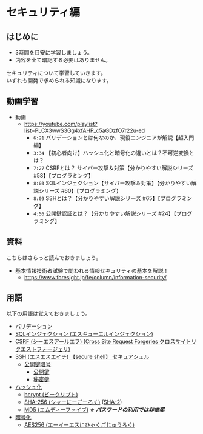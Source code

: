 # セキュリティ編

## はじめに

- 3時間を目安に学習しましょう。
- 内容を全て暗記する必要はありません。  

セキュリティについて学習していきます。  
いずれも開発で求められる知識になります。  

## 動画学習

- 動画
  - <https://youtube.com/playlist?list=PLCX3wwS3Gg4xfAHP_c5aGDzfO7r22u-ed>
    - `6:21` バリデーションとは何なのか、現役エンジニアが解説【超入門編】
    - `3:34` 【初心者向け】ハッシュ化と暗号化の違いとは？不可逆変換とは？
    - `7:27` CSRFとは？ サイバー攻撃＆対策【分かりやすい解説シリーズ #58】【プログラミング】
    - `8:03` SQLインジェクション【サイバー攻撃＆対策】【分かりやすい解説シリーズ #60】【プログラミング】
    - `8:09` SSHとは？【分かりやすい解説シリーズ #65】【プログラミング】
    - `4:56` 公開鍵認証とは？【分かりやすい解説シリーズ #24】【プログラミング】

## 資料

こちらはさらっと読んでおきましょう。  

- 基本情報技術者試験で問われる情報セキュリティの基本を解説！
  - <https://www.foresight.jp/fe/column/information-security/>

## 用語

以下の用語は覚えておきましょう。  

- [バリデーション](https://e-words.jp/w/%E3%83%90%E3%83%AA%E3%83%87%E3%83%BC%E3%82%B7%E3%83%A7%E3%83%B3.html)
- [SQLインジェクション (エスキューエルインジェクション)](https://e-words.jp/w/SQL%E3%82%A4%E3%83%B3%E3%82%B8%E3%82%A7%E3%82%AF%E3%82%B7%E3%83%A7%E3%83%B3.html)
- [CSRF (シーエスアールエフ) (Cross Site Request Forgeries クロスサイトリクエストフォージェリ)](https://e-words.jp/w/CSRF.html)
- [SSH (エスエスエイチ) 【secure shell】 セキュアシェル](https://e-words.jp/w/SSH.html)
  - [公開鍵暗号](https://e-words.jp/w/%E5%85%AC%E9%96%8B%E9%8D%B5%E6%9A%97%E5%8F%B7.html)
    - [公開鍵](https://e-words.jp/w/%E5%85%AC%E9%96%8B%E9%8D%B5.html)
    - [秘密鍵](https://e-words.jp/w/%E7%A7%98%E5%AF%86%E9%8D%B5.html)
- [ハッシュ化](https://e-words.jp/w/%E3%83%8F%E3%83%83%E3%82%B7%E3%83%A5%E5%8C%96.html)
  - [bcrypt (ビークリプト)](https://ja.wikipedia.org/wiki/Bcrypt)
  - [SHA-256 (シャーにーごーろく)](https://e-words.jp/w/SHA-256.html) ([SHA-2](https://e-words.jp/w/SHA-2.html))
  - [MD5 (エムディーファイブ)](https://e-words.jp/w/MD5.html) ***※ パスワードの利用では非推奨***
- [暗号化](https://e-words.jp/w/%E6%9A%97%E5%8F%B7%E5%8C%96.html)
  - [AES256 (エーイーエスにひゃくごじゅうろく)](https://e-words.jp/w/AES256.html)
